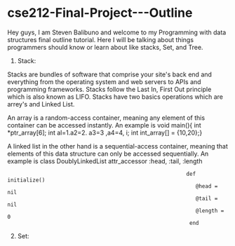 # cse212-Final-Project---Outline
Hey guys, I am Steven Balibuno and welcome to my Programming with data structures final outline tutorial. Here I will be talking about things programmers should know or learn about like stacks, Set, and Tree.

1. Stack:

Stacks are bundles of software that comprise your site's back end and everything from the operating system and web servers to APIs and programming frameworks. Stacks follow the Last In, First Out principle which is also known as LIFO. Stacks have two basics operations which are arrey's and Linked List.

An array is a random-access container, meaning any element of this container can be accessed instantly. An example is 
                      void main(){
                        int *ptr_array[6];
                        int al=1.a2=2. a3=3 ,a4=4, i;
                        int int_array[] = {10,20};}
                        
A linked list in the other hand is a sequential-access container, meaning that elements of this data structure can only be accessed sequentially. An example is 
                                                         class DoublyLinkedList
                                                             attr_accessor :head, :tail, :length
                                                             
                                                             def initialize()
                                                                @head = nil
                                                                @tail = nil
                                                                @length = 0
                                                              end
                                                              
2. Set:




















